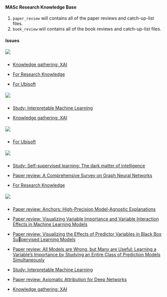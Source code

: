 #### MASc Research Knowledge Base

1. `paper_review` will contains all of the paper reviews and catch-up-list files.
2. `book_review` wiil contains all of the book reviews and catch-up-list files.

<!-- issues start -->

#### Issues

##### ![](https://img.shields.io:/badge/Goals-6FE05F?style=for-the-badge)

- [Knowledge gathering: XAI](https://github.com/youyinnn/masc_research_knowledge_base/issues/7)

- [For Research Knowledge](https://github.com/youyinnn/masc_research_knowledge_base/issues/2)

- [For Ubisoft](https://github.com/youyinnn/masc_research_knowledge_base/issues/1)

##### ![](https://img.shields.io:/badge/CurrentlyFocusing-D93F0B?style=for-the-badge)

- [Study: Interpretable Machine Learning](https://github.com/youyinnn/masc_research_knowledge_base/issues/11)

- [Knowledge gathering: XAI](https://github.com/youyinnn/masc_research_knowledge_base/issues/7)

##### ![](https://img.shields.io:/badge/Job-oriented-0D4EB9?style=for-the-badge)

- [For Ubisoft](https://github.com/youyinnn/masc_research_knowledge_base/issues/1)

##### ![](https://img.shields.io:/badge/Research-oriented-fbca04?style=for-the-badge)

- [Study: Self-supervised learning: The dark matter of intelligence](https://github.com/youyinnn/masc_research_knowledge_base/issues/6)

- [Paper review: A Comprehensive Survey on Graph Neural Networks](https://github.com/youyinnn/masc_research_knowledge_base/issues/5)

- [For Research Knowledge](https://github.com/youyinnn/masc_research_knowledge_base/issues/2)

##### ![](https://img.shields.io:/badge/Project-oriented-d4c5f9?style=for-the-badge)

- [Paper review: Anchors: High-Precision Model-Agnostic Explanations](https://github.com/youyinnn/masc_research_knowledge_base/issues/17)

- [Paper review: Visualizing Variable Importance and Variable Interaction Effects in Machine Learning Models](https://github.com/youyinnn/masc_research_knowledge_base/issues/16)

- [Paper review: Visualizing the Effects of Predictor Variables in Black Box Supervised Learning Models](https://github.com/youyinnn/masc_research_knowledge_base/issues/15)

- [Paper review: All Models are Wrong, but Many are Useful: Learning a Variable’s Importance by Studying an Entire Class of Prediction Models Simultaneously](https://github.com/youyinnn/masc_research_knowledge_base/issues/12)

- [Study: Interpretable Machine Learning](https://github.com/youyinnn/masc_research_knowledge_base/issues/11)

- [Paper review: Axiomatic Attribution for Deep Networks](https://github.com/youyinnn/masc_research_knowledge_base/issues/10)

- [Knowledge gathering: XAI](https://github.com/youyinnn/masc_research_knowledge_base/issues/7)

<!-- issues end -->

<!--

Should define an action for:
1. match up the paper_review from the code to the issues, update the catch-up-list and the reviews note as a comment to the issue.
2. update the goals issues and tasks issues then present them in the readme.

 -->
